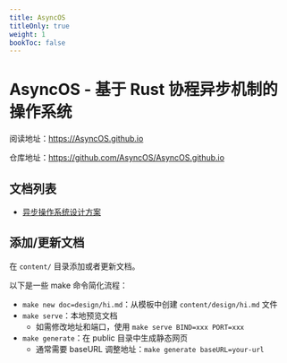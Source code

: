 ```yaml
---
title: AsyncOS
titleOnly: true
weight: 1
bookToc: false
---
```


# AsyncOS - 基于 Rust 协程异步机制的操作系统

阅读地址：<https://AsyncOS.github.io>

仓库地址：<https://github.com/AsyncOS/AsyncOS.github.io>

## 文档列表

- [异步操作系统设计方案](./content/docs/design/design.md)

## 添加/更新文档

在 `content/` 目录添加或者更新文档。

以下是一些 make 命令简化流程：

* `make new doc=design/hi.md`：从模板中创建 `content/design/hi.md` 文件
* `make serve`：本地预览文档
  * 如需修改地址和端口，使用 `make serve BIND=xxx PORT=xxx`
* `make generate`：在 public 目录中生成静态网页
  * 通常需要 baseURL 调整地址：`make generate baseURL=your-url`
